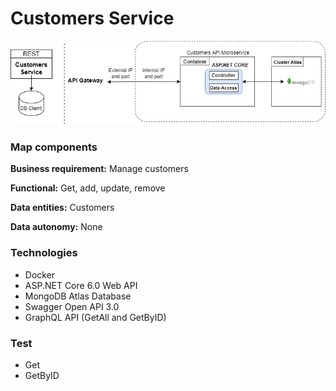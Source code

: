 # Customers Service

![schema](img/customers.png)

### Map components

**Business requirement:**  Manage customers

**Functional:**  Get, add, update, remove

**Data entities:** Customers

**Data autonomy:** None

### Technologies

* Docker
* ASP.NET Core 6.0 Web API
* MongoDB Atlas Database
* Swagger Open API 3.0
* GraphQL API (GetAll and GetByID)

### Test

* Get
* GetByID
